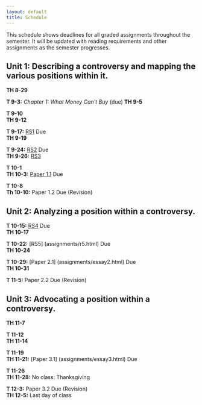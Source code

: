 ```yaml
---
layout: default
title: Schedule
---
```

This schedule shows deadlines for all graded assignments throughout the semester. It will be updated with reading requirements and other assignments as the semester progresses.

## Unit 1: Describing a controversy and mapping the various positions within it.  

**TH 8-29**

**T   9-3:** _Chapter 1: What Money Can't Buy_ (due)
**TH  9-5**  

**T   9-10**  
**TH  9-12**  

**T   9-17:** [RS1](assignments/r1.html) Due  
**TH  9-19**  

**T   9-24:** [RS2](assignments/r1.html) Due  
**TH  9-26:** [RS3](assignments/r3.html)

**T  10-1**  
**TH 10-3:** [Paper 1.1](assignments/essay1.html) Due  

**T  10-8**  
**Th 10-10:** Paper 1.2 Due (Revision)  

## Unit 2: Analyzing a position within a controversy.  
**T  10-15:** [RS4](assignments/r4.html) Due  
**TH 10-17**  

**T  10-22:** [RS5] (assignments/r5.html) Due  
**TH 10-24**  

**T  10-29:** [Paper 2.1] (assignments/essay2.html) Due  
**TH 10-31**  

**T  11-5:** Paper 2.2 Due (Revision)  

## Unit 3: Advocating a position within a controversy.  

**TH 11-7**  

**T  11-12**  
**TH 11-14**  

**T  11-19**  
**TH 11-21:** [Paper 3.1] (assignments/essay3.html) Due  

**T  11-26**  
**TH 11-28:** No class: Thanksgiving  

**T  12-3:** Paper 3.2 Due (Revision)  
**TH 12-5:** Last day of class  









































